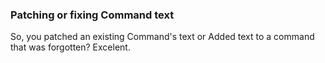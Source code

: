 ### Patching or fixing Command text

So, you patched an existing Command's text or Added text to a command that was forgotten? Excelent.

<!--
And do not forget a brief description on what your changes/submissions do here.
-->

